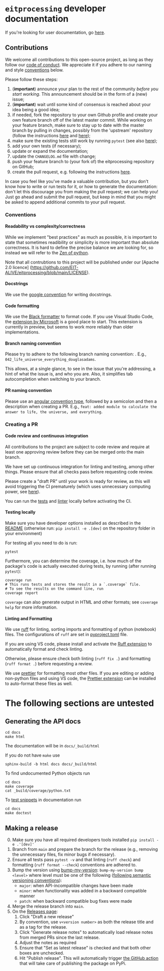 # `eitprocessing` developer documentation

If you're looking for user documentation, go [here](README.md).

## Contributions

We welcome all contributions to this open-source project, as long as they follow our
[code of conduct](https://github.com/EIT-ALIVE/eitprocessing/blob/main/CODE_OF_CONDUCT.md).
We appreciate it if you adhere to our naming and style [conventions](#conventions) below.

Please follow these steps:

1. (**important**) announce your plan to the rest of the community _before you start working_. This announcement should be in the form of a (new) issue;
1. (**important**) wait until some kind of consensus is reached about your idea being a good idea;
1. if needed, fork the repository to your own Github profile and create your own feature branch off of the latest master commit. While working on your feature branch, make sure to stay up to date with the master branch by pulling in changes, possibly from the 'upstream' repository (follow the instructions [here](https://help.github.com/articles/configuring-a-remote-for-a-fork/) and [here](https://help.github.com/articles/syncing-a-fork/));
1. make sure the existing tests still work by running `pytest` (see also [here](#testing-locally));
1. add your own tests (if necessary);
1. update or expand the documentation;
1. update the `CHANGELOG.md` file with change;
1. push your feature branch to (your fork of) the eitprocessing repository on GitHub;
1. create the pull request, e.g. following the instructions [here](https://help.github.com/articles/creating-a-pull-request/).

In case you feel like you've made a valuable contribution, but you don't know how to write or run tests for it, or how to generate the documentation: don't let this discourage you from making the pull request; we can help you! Just go ahead and submit the pull request, but keep in mind that you might be asked to append additional commits to your pull request.

### Conventions

#### Readability vs complexity/correctness

While we implement "best practices" as much as possible, it is important to state that sometimes
readibility or simplicity is more important than absolute correctness.
It is hard to define the precise balance we are looking for, so instead we will refer
to the [Zen of python](https://peps.python.org/pep-0020/).

Note that all contrubtions to this project will be published under our [Apache 2.0 licence]
(<https://github.com/EIT-ALIVE/eitprocessing/blob/main/LICENSE>).

#### Docstrings

We use the [google convention](https://sphinxcontrib-napoleon.readthedocs.io/en/latest/example_google.html)
for writing docstrings.

#### Code formatting

We use the [Black formatter](https://pypi.org/project/black/) to format code. If you use Visual
Studio Code, the [extension by
Microsoft](https://marketplace.visualstudio.com/items?itemName=ms-python.black-formatter) is a good
place to start. This extension is currently in preview, but seems to work more reliably than older implementations.

#### Branch naming convention

Please try to adhere to the following branch naming convention:
<github-issue-number>_<brief-description>_<username>.
E.g., `042_life_universe_everything_douglasadams`.

This allows, at a single glance, to see in the issue that you're
addressing, a hint of what the issue is, and who you are.
Also, it simplifies tab autocompletion when switching to your branch.

#### PR naming convention

Please use an [angular convention type](https://github.com/angular/angular/blob/22b96b9/CONTRIBUTING.md#type),
followed by a semicolon and then a description when creating a PR.
E.g., `feat: added module to calculate the answer to life, the universe, and everything`.

### Creating a PR

#### Code review and continuous integration

All contributions to the project are subject to code review and require at least one
approving review before they can be merged onto the main branch.

We have set up continuous integration for linting and testing, among other things. Please ensure
that all checks pass before requesting code review.

Please create a "draft PR" until your work is ready for review, as this will avoid triggering
the CI prematurely (which uses unnecessary computing power, see [here](https://blog.esciencecenter.nl/reduce-reuse-recycle-save-the-planet-one-github-action-at-a-time-4ab602255c3f)).

You can run the [tests](#testing-locally) and [linter](#linting-and-formatting) locally before activating
the CI.

#### Testing locally

Make sure you have developer options installed as described in the [README](README.md)
(otherwise run: `pip install -e .[dev]` on the repository folder in your environment)

For testing all you need to do is run:

```shell
pytest
```

Furthermore, you can determine the coverage, i.e. how much of the package's code is actually
executed during tests, by running (after running `pytest`):

```shell
coverage run
# This runs tests and stores the result in a `.coverage` file.
# To see the results on the command line, run
coverage report
```

`coverage` can also generate output in HTML and other formats; see `coverage help` for more information.

#### Linting and Formatting

We use [ruff](https://docs.astral.sh/ruff/) for linting, sorting imports and formatting of python (notebook) files. The configurations of `ruff` are set in [pyproject.toml](pyproject.toml) file.

If you are using VS code, please install and activate the [Ruff extension](https://marketplace.visualstudio.com/items?itemName=charliermarsh.ruff) to automatically format and check linting.

Otherwise, please ensure check both linting (`ruff fix .`) and formatting (`ruff format .`) before requesting a review.

We use [prettier](https://prettier.io/) for formatting most other files. If you are editing or adding non-python files and using VS code, the [Prettier extension](https://marketplace.visualstudio.com/items?itemName=esbenp.prettier-vscode) can be installed to auto-format these files as well.

# The following sections are untested

## Generating the API docs

```shell
cd docs
make html
```

The documentation will be in `docs/_build/html`

If you do not have `make` use

```shell
sphinx-build -b html docs docs/_build/html
```

To find undocumented Python objects run

```shell
cd docs
make coverage
cat _build/coverage/python.txt
```

To [test snippets](https://www.sphinx-doc.org/en/master/usage/extensions/doctest.html) in documentation run

```shell
cd docs
make doctest
```

## Making a release

0. Make sure you have all required developers tools installed `pip install -e .'[dev]'`
1. Branch from `main` and prepare the branch for the release (e.g., removing the unnecessary files, fix minor bugs if necessary).
2. Ensure all tests pass `pytest -v` and that linting (`ruff check`) and formatting (`ruff format --check`) conventions
   are adhered to.
3. Bump the version using [bump-my-version](https://github.com/callowayproject/bump-my-version): `bump-my-version bump <level>`
   where level must be one of the following ([following semantic versioning conventions](https://semver.org/)):
   - `major`: when API-incompatible changes have been made
   - `minor`: when functionality was added in a backward compatible manner
   - `patch`: when backward compatible bug fixes were made
4. Merge the release branch into `main`.
5. On the [Releases page](https://github.com/EIT-ALIVE/eitprocessing/releases):
   1. Click "Draft a new release"
   2. By convention, use `v<version number>` as both the release title and as a tag for the release.
   3. Click "Generate release notes" to automatically load release notes from merged PRs since the last release.
   4. Adjust the notes as required
   5. Ensure that "Set as latest release" is checked and that both other boxes are unchecked.
   6. Hit "Publish release". This will automatically trigger [the GitHub action](https://github.com/EIT-ALIVE/eitprocessing/actions/workflows/release.yml) that will take care of publishing the package on PyPi.
